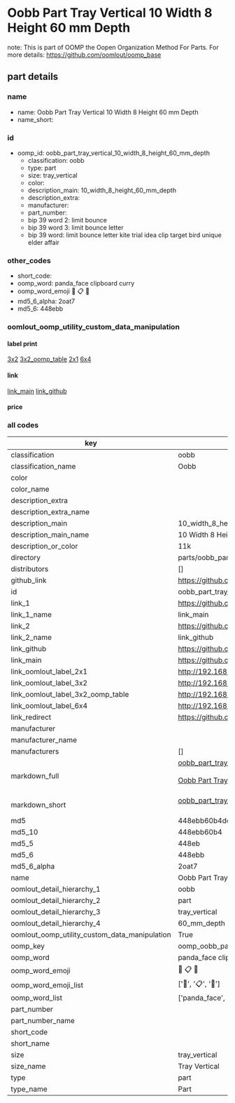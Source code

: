 # Oobb Part Tray Vertical 10 Width 8 Height 60 mm Depth  

note: This is part of OOMP the Oopen Organization Method For Parts. For more details: https://github.com/oomlout/oomp_base

##  part details
  







### name
* name: Oobb Part Tray Vertical 10 Width 8 Height 60 mm Depth
* name_short: 
### id
* oomp_id: oobb_part_tray_vertical_10_width_8_height_60_mm_depth
  * classification: oobb
  * type: part
  * size: tray_vertical
  * color: 
  * description_main: 10_width_8_height_60_mm_depth
  * description_extra: 
  * manufacturer: 
  * part_number: 
  * bip 39 word 2: limit bounce
  * bip 39 word 3: limit bounce letter
  * bip 39 word: limit bounce letter kite trial idea clip target bird unique elder affair

### other_codes
* short_code: 
* oomp_word: panda_face clipboard curry
* oomp_word_emoji :panda_face: :clipboard: :curry:
* md5_6_alpha: 2oat7
* md5_6: 448ebb






### oomlout_oomp_utility_custom_data_manipulation
#### label print
[3x2](http://192.168.1.245:1112/?label=oomp%202oat7)
[3x2_oomp_table](http://192.168.1.108:1112/?label=oomp%202oat7)
[2x1](http://192.168.1.242:1112/?label=oomp%202oat7)
[6x4](http://192.168.1.55:1112/?label=oomp%202oat7)    

#### link

[link_main](https://github.com/oomlout/oomlout_oomp_version_1_messy/tree/main/parts/oobb_part_tray_vertical_10_width_8_height_60_mm_depth) [link_github](https://github.com/oomlout/oomlout_oomp_version_1_messy/tree/main/parts/oobb_part_tray_vertical_10_width_8_height_60_mm_depth)                             

#### price







### all codes 
| key | value |  
| --- | --- |  
| classification | oobb |  
| classification_name | Oobb |  
| color |  |  
| color_name |  |  
| description_extra |  |  
| description_extra_name |  |  
| description_main | 10_width_8_height_60_mm_depth |  
| description_main_name | 10 Width 8 Height 60 mm Depth |  
| description_or_color | 11k |  
| directory | parts/oobb_part_tray_vertical_10_width_8_height_60_mm_depth |  
| distributors | [] |  
| github_link | https://github.com/oomlout/oomlout_oomp_part_src/tree/main/parts/oobb_part_tray_vertical_10_width_8_height_60_mm_depth |  
| id | oobb_part_tray_vertical_10_width_8_height_60_mm_depth |  
| link_1 | https://github.com/oomlout/oomlout_oomp_version_1_messy/tree/main/parts/oobb_part_tray_vertical_10_width_8_height_60_mm_depth |  
| link_1_name | link_main |  
| link_2 | https://github.com/oomlout/oomlout_oomp_version_1_messy/tree/main/parts/oobb_part_tray_vertical_10_width_8_height_60_mm_depth |  
| link_2_name | link_github |  
| link_github | https://github.com/oomlout/oomlout_oomp_version_1_messy/tree/main/parts/oobb_part_tray_vertical_10_width_8_height_60_mm_depth |  
| link_main | https://github.com/oomlout/oomlout_oomp_version_1_messy/tree/main/parts/oobb_part_tray_vertical_10_width_8_height_60_mm_depth |  
| link_oomlout_label_2x1 | http://192.168.1.242:1112/?label=oomp%202oat7 |  
| link_oomlout_label_3x2 | http://192.168.1.245:1112/?label=oomp%202oat7 |  
| link_oomlout_label_3x2_oomp_table | http://192.168.1.108:1112/?label=oomp%202oat7 |  
| link_oomlout_label_6x4 | http://192.168.1.55:1112/?label=oomp%202oat7 |  
| link_redirect | https://github.com/oomlout/oomlout_oomp_version_1_messy/tree/main/parts/oobb_part_tray_vertical_10_width_8_height_60_mm_depth |  
| manufacturer |  |  
| manufacturer_name |  |  
| manufacturers | [] |  
| markdown_full | [oobb_part_tray_vertical_10_width_8_height_60_mm_depth](none)<br>[](none)<br>[Oobb Part Tray Vertical 10 Width 8 Height 60 Mm Depth](none)<br><br> |  
| markdown_short | [oobb_part_tray_vertical_10_width_8_height_60_mm_depth](none)<br><br> |  
| md5 | 448ebb60b4dde569c1f417b301069c0f |  
| md5_10 | 448ebb60b4 |  
| md5_5 | 448eb |  
| md5_6 | 448ebb |  
| md5_6_alpha | 2oat7 |  
| name | Oobb Part Tray Vertical 10 Width 8 Height 60 mm Depth |  
| oomlout_detail_hierarchy_1 | oobb |  
| oomlout_detail_hierarchy_2 | part |  
| oomlout_detail_hierarchy_3 | tray_vertical |  
| oomlout_detail_hierarchy_4 | 60_mm_depth |  
| oomlout_oomp_utility_custom_data_manipulation | True |  
| oomp_key | oomp_oobb_part_tray_vertical_10_width_8_height_60_mm_depth |  
| oomp_word | panda_face clipboard curry |  
| oomp_word_emoji | :panda_face: :clipboard: :curry: |  
| oomp_word_emoji_list | [':panda_face:', ':clipboard:', ':curry:'] |  
| oomp_word_list | ['panda_face', 'clipboard', 'curry'] |  
| part_number |  |  
| part_number_name |  |  
| short_code |  |  
| short_name |  |  
| size | tray_vertical |  
| size_name | Tray Vertical |  
| type | part |  
| type_name | Part |  
